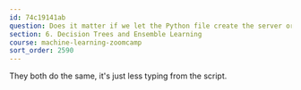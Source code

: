 ```yaml
---
id: 74c19141ab
question: Does it matter if we let the Python file create the server or if we run gunicorn directly?
section: 6. Decision Trees and Ensemble Learning
course: machine-learning-zoomcamp
sort_order: 2590
---
```


They both do the same, it's just less typing from the script.

